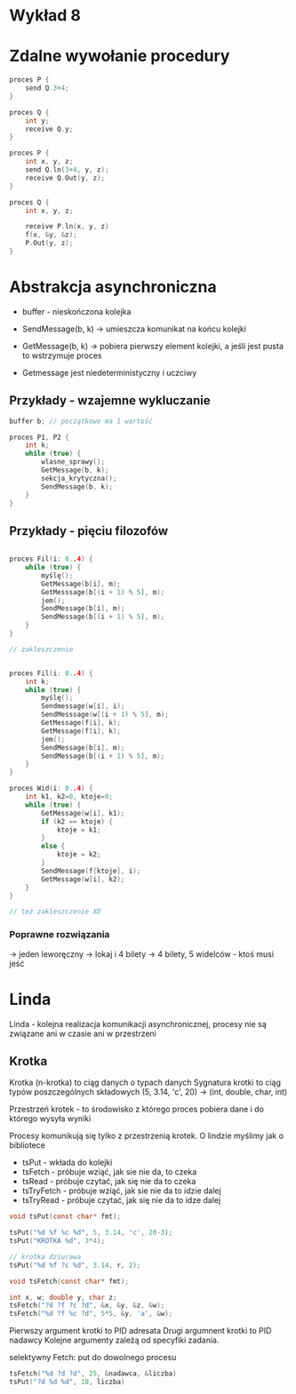 # Wykład 8

# Zdalne wywołanie procedury

```C
proces P {
	send Q.3+4;
}

proces Q {
	int y;
	receive Q.y;
}
```

```C
proces P {
	int x, y, z;
	send Q.ln(3+4, y, z);
	receive Q.Out(y, z);
}

proces Q {
	int x, y, z;

	receive P.ln(x, y, z)
	f(x, &y, &z);
	P.Out(y, z);
}
```

# Abstrakcja asynchroniczna

- buffer - nieskończona kolejka
- SendMessage(b, k) -> umieszcza komunikat na końcu kolejki
- GetMessage(b, k) -> pobiera pierwszy element kolejki, a jeśli jest pusta to wstrzymuje proces

- Getmessage jest niedeterministyczny i uczciwy

## Przykłady - wzajemne wykluczanie

```C
buffer b; // początkowo ma 1 wartość

proces P1, P2 {
	int k;
	while (true) {
		wlasne_sprawy();
		GetMessage(b, k);
		sekcja_krytyczna();
		SendMessage(b, k);
	}
}


```

## Przykłady - pięciu filozofów

```C

proces Fil(i: 0..4) {
	while (true) {
		myślę();
		GetMessage(b[i], m);
		GetMesssage(b[(i + 1) % 5], m);
		jem();
		SendMessage(b[i], m);
		SendMessage(b[(i + 1) % 5], m);		
	}
}

// zakleszczenie
```

```C

proces Fil(i: 0..4) {
	int k;
	while (true) {
		myślę();
		Sendmessage(w[i], i);
		SendMesssage(w[(i + 1) % 5], m);
		GetMessage(f[i], k);
		GetMessage(f[i], k);
		jem();
		SendMessage(b[i], m);
		SendMessage(b[(i + 1) % 5], m);		
	}
}

proces Wid(i: 0..4) {
	int k1, k2=0, ktoje=0;
	while (true) {
		GetMessage(w[i], k1);
		if (k2 == ktoje) {
			ktoje = k1;
		}
		else {
			ktoje = k2;
		}
		SendMessage(f[ktoje], i);
		GetMessage(w[i], k2);
	}
}

// też zakleszczenie XD
```

### Poprawne rozwiązania

-> jeden leworęczny
-> lokaj i 4 bilety -> 4 bilety, 5 widelców - ktoś musi jeść

# Linda

Linda - kolejna realizacja komunikacji asynchronicznej, procesy nie są związane ani w czasie ani w przestrzeni

## Krotka

Krotka (n-krotka) to ciąg danych o typach danych
Sygnatura krotki to ciąg typów poszczególnych składowych
	(5, 3.14, 'c', 20)	-> (int, double, char, int)

Przestrzeń krotek - to środowisko z którego proces pobiera dane i do którego wysyła wyniki


Procesy komunikują się tylko z przestrzenią krotek.
O lindzie myślimy jak o bibliotece

- tsPut			- wkłada do kolejki
- tsFetch		- próbuje wziąć, jak sie nie da, to czeka
- tsRead		- próbuje czytać, jak się nie da to czeka
- tsTryFetch	- próbuje wziąć, jak sie nie da to idzie dalej
- tsTryRead		- próbuje czytać, jak się nie da to idze dalej

```C
void tsPut(const char* fmt);

tsPut("%d %f %c %d", 5, 3.14, 'c', 20-3);
tsPut("KROTKA %d", 3*4);

// krotka dziurawa
tsPut("%d %f ?c %d", 3.14, r, 2);	

void tsFetch(const char* fmt);

int x, w; double y, char z;
tsFetch("?d ?f ?c ?d", &x, &y, &z, &w);
tsFetch("%d ?f %c ?d", 5*5, &y, 'a', &w);
```

Pierwszy argument krotki to PID adresata
Drugi argumnent krotki to PID nadawcy
Kolejne argumenty zależą od specyfiki zadania.

selektywny Fetch:
put do dowolnego procesu

```c
tsFetch("%d ?d ?d", 25, &nadawca, &liczba)
tsPut("?d %d %d", 18, liczba)

```
